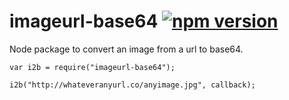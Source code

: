 # imageurl-base64 [![npm version](https://badge.fury.io/js/imageurl-base64.png)](https://npmjs.org/package/imageurl-base64)

Node package to convert an image from a url to base64.

```
var i2b = require("imageurl-base64");

i2b("http://whateveranyurl.co/anyimage.jpg", callback);
```
